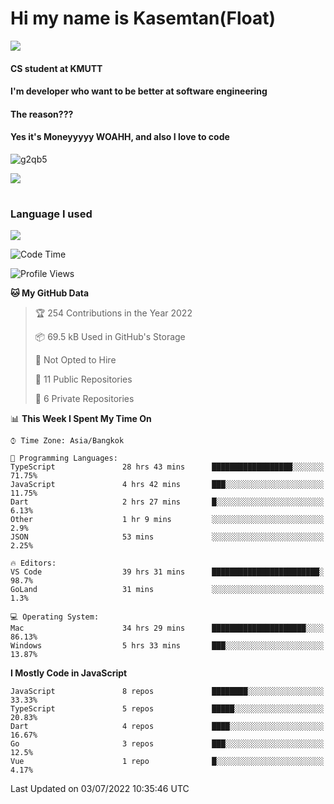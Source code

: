 # Hi my name is Kasemtan(Float)
![](https://64.media.tumblr.com/9c2a8f831efe8da556ffbf89cebb52c9/b86c1ab833a37e32-93/s1280x1920/d000dc22f75df64be2bc150f5fa69c4f6df6bb07.gifv)
#### CS student at KMUTT
#### I'm developer who want to be better at software engineering
#### The reason???
#### Yes it's Moneyyyyy WOAHH, and also I love to code
![g2qb5](https://user-images.githubusercontent.com/69688279/175812510-9235eaf7-72f7-40d3-b163-56efa9aa5c6b.gif)


[![](https://github-readme-stats.vercel.app/api?username=FloatKasemtan&show_icons=true&theme=nightowl)]()
#
### Language I used
[![](https://github-readme-stats.vercel.app/api/top-langs/?username=FloatKasemtan&layout=compact&theme=nightowl)]()
<!--START_SECTION:waka-->
![Code Time](http://img.shields.io/badge/Code%20Time-550%20hrs%2011%20mins-blue)

![Profile Views](http://img.shields.io/badge/Profile%20Views-12-blue)

**🐱 My GitHub Data** 

> 🏆 254 Contributions in the Year 2022
 > 
> 📦 69.5 kB Used in GitHub's Storage 
 > 
> 🚫 Not Opted to Hire
 > 
> 📜 11 Public Repositories 
 > 
> 🔑 6 Private Repositories  
 > 
📊 **This Week I Spent My Time On** 

```text
⌚︎ Time Zone: Asia/Bangkok

💬 Programming Languages: 
TypeScript               28 hrs 43 mins      ██████████████████░░░░░░░   71.75% 
JavaScript               4 hrs 42 mins       ███░░░░░░░░░░░░░░░░░░░░░░   11.75% 
Dart                     2 hrs 27 mins       █░░░░░░░░░░░░░░░░░░░░░░░░   6.13% 
Other                    1 hr 9 mins         ░░░░░░░░░░░░░░░░░░░░░░░░░   2.9% 
JSON                     53 mins             ░░░░░░░░░░░░░░░░░░░░░░░░░   2.25%

🔥 Editors: 
VS Code                  39 hrs 31 mins      ████████████████████████░   98.7% 
GoLand                   31 mins             ░░░░░░░░░░░░░░░░░░░░░░░░░   1.3%

💻 Operating System: 
Mac                      34 hrs 29 mins      █████████████████████░░░░   86.13% 
Windows                  5 hrs 33 mins       ███░░░░░░░░░░░░░░░░░░░░░░   13.87%

```

**I Mostly Code in JavaScript** 

```text
JavaScript               8 repos             ████████░░░░░░░░░░░░░░░░░   33.33% 
TypeScript               5 repos             █████░░░░░░░░░░░░░░░░░░░░   20.83% 
Dart                     4 repos             ████░░░░░░░░░░░░░░░░░░░░░   16.67% 
Go                       3 repos             ███░░░░░░░░░░░░░░░░░░░░░░   12.5% 
Vue                      1 repo              █░░░░░░░░░░░░░░░░░░░░░░░░   4.17%

```



 Last Updated on 03/07/2022 10:35:46 UTC
<!--END_SECTION:waka-->
<!--
**FloatKasemtan/FloatKasemtan** is a ✨ _special_ ✨ repository because its `README.md` (this file) appears on your GitHub profile.

Here are some ideas to get you started:

- 🔭 I’m currently working on ...
- 🌱 I’m currently learning ...
- 👯 I’m looking to collaborate on ...
- 🤔 I’m looking for help with ...
- 💬 Ask me about ...
- 📫 How to reach me: ...
- 😄 Pronouns: ...
- ⚡ Fun fact: ...
-->
